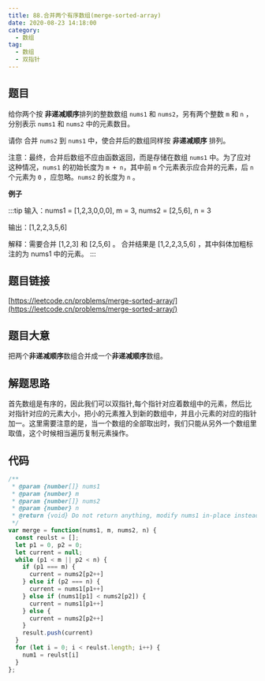 ```yaml
---
title: 88.合并两个有序数组(merge-sorted-array)
date: 2020-08-23 14:18:00
category:
  - 数组
tag:
  - 数组
  - 双指针
---
```


## 题目

给你两个按 **非递减顺序**排列的整数数组 `nums1` 和 `nums2`，另有两个整数 `m` 和 `n` ，分别表示 `nums1` 和 `nums2` 中的元素数目。

请你 合并 `nums2` 到 `nums1` 中，使合并后的数组同样按 **非递减顺序** 排列。

注意：最终，合并后数组不应由函数返回，而是存储在数组 `nums1` 中。为了应对这种情况，`nums1` 的初始长度为 `m + n`，其中前 `m` 个元素表示应合并的元素，后 `n` 个元素为 `0` ，应忽略。`nums2` 的长度为 `n` 。


**例子**

:::tip
输入：nums1 = [1,2,3,0,0,0], m = 3, nums2 = [2,5,6], n = 3

输出：[1,2,2,3,5,6]

解释：需要合并 [1,2,3] 和 [2,5,6] 。
合并结果是 [1,2,2,3,5,6] ，其中斜体加粗标注的为 nums1 中的元素。
:::
## 题目链接

[https://leetcode.cn/problems/merge-sorted-array/](https://leetcode.cn/problems/merge-sorted-array/)

## 题目大意

把两个**非递减顺序**数组合并成一个**非递减顺序**数组。

## 解题思路

首先数组是有序的，因此我们可以双指针,每个指针对应着数组中的元素，然后比对指针对应的元素大小，把小的元素推入到新的数组中，并且小元素的对应的指针加一。这里需要注意的是，当一个数组的全部取出时，我们只能从另外一个数组里取值，这个时候相当遍历复制元素操作。

## 代码

```javascript
/**
 * @param {number[]} nums1
 * @param {number} m
 * @param {number[]} nums2
 * @param {number} n
 * @return {void} Do not return anything, modify nums1 in-place instead.
 */
var merge = function(nums1, m, nums2, n) {
  const reulst = [];
  let p1 = 0, p2 = 0;
  let current = null;
  while (p1 < m || p2 < n) {
    if (p1 === m) {
      current = nums2[p2++]
    } else if (p2 === n) {
      current = nums1[p1++]
    } else if (nums1[p1] < nums2[p2]) {
      current = nums1[p1++]
    } else {
      current = nums2[p2++]
    }
    result.push(current)
  }
  for (let i = 0; i < reulst.length; i++) {
    num1 = reulst[i]
  }
};
```